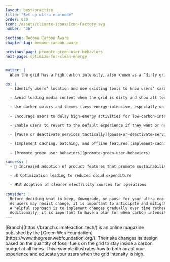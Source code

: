 ```yaml
---
layout: best-practice
title: "Set up ultra eco-mode"
order: 630
icon: /assets/climate-icons/Icon-Factory.svg
number: "36"

section: Become Carbon Aware
chapter-tag: become-carbon-aware

previous-page: promote-green-user-behaviors
next-page: optimize-for-clean-energy


matter: |
  When the grid has a high carbon intensity, also known as a “dirty grid”, your product emits more carbon emissions and greenhouse gases compared to when it's powered by clean energy, which has a low carbon intensity. High carbon intensity is often associated with fossil fuel-powered grids, where the production of a kilowatt hour (kWh) of electricity results in significant emissions. It's important to note that using energy during peak hours is directly linked to higher electricity costs, higher-emitting energy sources, and higher air pollution. To mitigate this impact, there are ways to adapt your product experience and activate an ultra eco-mode. By making your experience responsive to these fluctuations, you can greatly impact your business, your users, and the environment.

do: |
  - Identify users’ location and use existing tools to know users’ carbon intensity ([Carbon Aware SDK](https://github.com/Green-Software-Foundation/carbon-aware-sdk), [Watttime](https://www.watttime.org/) or [Electricity Maps](https://www.electricitymaps.com/))

  - Avoid loading media content when the grid is dirty and show alt text instead (let users click to open media), check out [Branch Magazine](https://branch.climateaction.tech/), it is a great example

  - Use darker colors and themes (less energy-intensive, especially on OLED screens), as a rule of thumb, follow the [Web Content Accessibility Guidelines](https://www.w3.org/WAI/standards-guidelines/wcag/) (WCAG)

  - Encourage users to delay high-energy activities for low-carbon-intensity times and offer incentives, discounts, or rewards

  - Enable users to revert to the default experience if they want or need to

  - [Pause or deactivate services tactically](pause-or-deactivate-services-tactically)

  - [Implement caching, batching, and offline features](implement-caching-batching-and-offline-features)

  - [Promote green user behaviors](promote-green-user-behaviors)

success: |
  - 🧑 Increased adoption of product features that promote sustainability

  - 💰 Optimization leading to reduced cloud expenditure

  - 🌍💰 Adoption of cleaner electricity sources for operations

consider: |
  Before deciding what to keep, downgrade, or pause for your ultra eco-mode, it is important to  balance the impact of your measures on both their sustainable goal and the user experience. This requires a delicate balancing act, which can be achieved by gathering feedback before and after implementation.
  As users may resist change, it is important to anticipate and mitigate these concerns by explaining why these measures are necessary, letting them know when they happen, and sharing how these changes and adaptations make a difference. This will mitigate the negative impact on your brand.
  A helpful approach is to implement changes gradually over time rather than making abrupt modifications.
  Additionally, it is important to have a plan for when carbon intensity data is unavailable, including a fallback mode.
---
```


<div class="bigquote">
  <span class="highlight">[Branch](https://branch.climateaction.tech/) is an online magazine published by the [Green Web Foundation](https://www.thegreenwebfoundation.org/). Their site changes its design based on the quantity of fossil fuels on the grid to stay inside a carbon budget at all times. This example illustrates how to both adapt your experience and educate your users when the grid intensity is high.</span>
</div>
